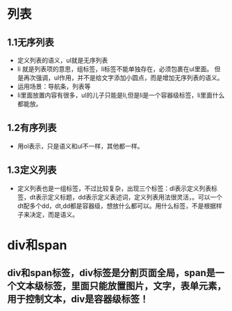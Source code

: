 # 列表
## 1.1无序列表
- 定义列表的语义，ul就是无序列表
- li 就是列表项的意思，组标签，li标签不能单独存在，必须包裹在ul里面。
但是再次强调，ul作用，并不是给文字添加小圆点，而是增加无序列表的语义。
- 运用场景：导航条，列表等
- li里面放置内容有很多，ul的儿子只能是li,但是li是一个容器级标签，li里面什么都能放。
## 1.2有序列表
- 用ol表示，只是语义和ul不一样，其他都一样。
## 1.3定义列表
- 定义列表也是一组标签，不过比较复杂，出现三个标签：dl表示定义列表标签，dt表示定义标题，dd表示定义表述词，定义列表用法很灵活，。可以一个dt配多个dd，dt,dd都是容器级，想放什么都可以。用什么标签，不是根据样子来决定，而是语义。
# div和span
## div和span标签，div标签是分割页面全局，span是一个文本级标签，里面只能放置图片，文字，表单元素，用于控制文本，div是容器级标签！






